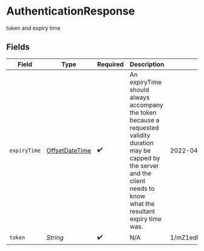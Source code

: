 # AuthenticationResponse

token and expiry time


## Fields

| Field                                                                                                                                                                                 | Type                                                                                                                                                                                  | Required                                                                                                                                                                              | Description                                                                                                                                                                           | Example                                                                                                                                                                               |
| ------------------------------------------------------------------------------------------------------------------------------------------------------------------------------------- | ------------------------------------------------------------------------------------------------------------------------------------------------------------------------------------- | ------------------------------------------------------------------------------------------------------------------------------------------------------------------------------------- | ------------------------------------------------------------------------------------------------------------------------------------------------------------------------------------- | ------------------------------------------------------------------------------------------------------------------------------------------------------------------------------------- |
| `expiryTime`                                                                                                                                                                          | [OffsetDateTime](https://docs.oracle.com/javase/8/docs/api/java/time/OffsetDateTime.html)                                                                                             | :heavy_check_mark:                                                                                                                                                                    | An expiryTime should always accompany the token<br/>because a requested validity duration may be <br/>capped by the server and the client needs to know <br/>what the resultant expiry time was.<br/> | 2022-04-23T18:25:43.511Z                                                                                                                                                              |
| `token`                                                                                                                                                                               | *String*                                                                                                                                                                              | :heavy_check_mark:                                                                                                                                                                    | N/A                                                                                                                                                                                   | 1/mZ1edKKACtPAb7zGlwSzvs72PvhAbGmB8K1ZrGxpcNM                                                                                                                                         |